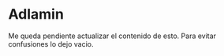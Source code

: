 # Adlamin
Me queda pendiente actualizar el contenido de esto. Para evitar confusiones lo dejo vacio.
